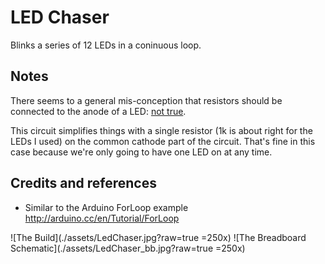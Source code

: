 # LED Chaser

Blinks a series of 12 LEDs in a coninuous loop.

## Notes

There seems to a general mis-conception that resistors should be connected to the
anode of a LED: [not true](http://electronics.stackexchange.com/questions/13746/why-does-a-resistor-need-to-be-on-the-anode-of-an-led).

This circuit simplifies things with a single resistor (1k is about right for the LEDs I used) on the common
cathode part of the circuit. That's fine in this case because we're only going to have one LED on at any time.

## Credits and references
* Similar to the Arduino ForLoop example http://arduino.cc/en/Tutorial/ForLoop

![The Build](./assets/LedChaser.jpg?raw=true =250x)
![The Breadboard Schematic](./assets/LedChaser_bb.jpg?raw=true =250x)